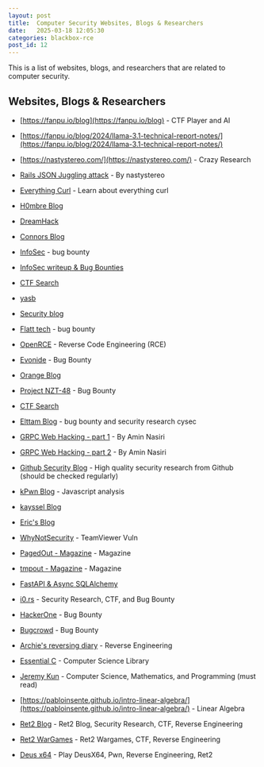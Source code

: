 ```yaml
---
layout: post
title:  Computer Security Websites, Blogs & Researchers
date:   2025-03-18 12:05:30
categories: blackbox-rce
post_id: 12
---
```


This is a list of websites, blogs, and researchers that are related to computer security.

## Websites, Blogs & Researchers

- [https://fanpu.io/blog](https://fanpu.io/blog) - CTF Player and AI

- [https://fanpu.io/blog/2024/llama-3.1-technical-report-notes/](https://fanpu.io/blog/2024/llama-3.1-technical-report-notes/)

- [https://nastystereo.com/](https://nastystereo.com/) - Crazy Research

- [Rails JSON Juggling attack](https://nastystereo.com/security/rails-_json-juggling-attack.html) - By nastystereo

- [Everything Curl](https://everything.curl.dev/usingcurl/proxies/env.html) - Learn about everything curl

- [H0mbre Blog](https://h0mbre.github.io/)

- [DreamHack](https://dreamhack.io/)

- [Connors Blog](https://connorjaydunn.github.io/)

- [InfoSec](https://systemweakness.com) - bug bounty

- [InfoSec writeup & Bug Bounties](https://infosecwriteups.com/how-to-find-bugs-in-the-microsoft-iis-page-120c2050b66f)

- [CTF Search](https://ctfsearch.hackmap.win/)

- [yasb](https://n0rdy.foo/posts/20250121/okta-bcrypt-lessons-for-better-apis/)

- [Security blog](https://nzt-48.org/blog-posts)

- [Flatt tech](https://flatt.tech/research/posts/clone2leak-your-git-credentials-belong-to-us/) - bug bounty

- [OpenRCE](https://www.openrce.org/articles/full_view/28) - Reverse Code Engineering (RCE)

- [Evonide](https://www.evonide.com/how-we-broke-php-hacked-pornhub-and-earned-20000-dollar/) - Bug Bounty

- [Orange Blog](https://blog.orange.tw/?m=1)

- [Project NZT-48](https://nzt-48.org/sql-injection-detection-optimization) - Bug Bounty

- [CTF Search](https://ctfsearch.hackmap.win/)

- [Elttam Blog](https://www.elttam.com/blog/rails-sqlite-gadget-rce/) - bug bounty and security research cysec

- [GRPC Web Hacking - part 1](https://infosecwriteups.com/hacking-into-grpc-web-a54053757a45) - By Amin Nasiri

- [GRPC Web Hacking - part 2](https://medium.com/@nxenon/hacking-into-grpc-web-part-2-f8540309e1e8) - By Amin Nasiri

- [Github Security Blog](https://github.blog/security/) - High quality security research from Github (should be checked regularly)

- [kPwn Blog](https://kpwn.de/2023/05/javascript-analysis-for-pentesters/) - Javascript analysis
  
- [kayssel Blog](https://www.kayssel.com/)

- [Eric's Blog](http://www.catb.org/~esr/)

- [WhyNotSecurity](https://whynotsecurity.com/blog/teamviewer/) - TeamViewer Vuln

- [PagedOut - Magazine](https://pagedout.institute/) - Magazine

- [tmpout - Magazine](https://tmpout.sh/) - Magazine

- [FastAPI & Async SQLAlchemy](https://medium.com/@tclaitken/setting-up-a-fastapi-app-with-async-sqlalchemy-2-0-pydantic-v2-e6c540be4308)

- [i0.rs](https://i0.rs/) - Security Research, CTF, and Bug Bounty

- [HackerOne](https://www.hackerone.com/) - Bug Bounty

- [Bugcrowd](https://www.bugcrowd.com/) - Bug Bounty

- [Archie's reversing diary](https://archie-osu.github.io/) - Reverse Engineering

- [Essential C](http://cslibrary.stanford.edu/101/) - Computer Science Library

- [Jeremy Kun](https://www.jeremykun.com/) - Computer Science, Mathematics, and Programming (must read)

- [https://pabloinsente.github.io/intro-linear-algebra/](https://pabloinsente.github.io/intro-linear-algebra/) - Linear Algebra

- [Ret2 Blog](https://blog.ret2.io/) - Ret2 Blog, Security Research, CTF, Reverse Engineering

- [Ret2 WarGames](https://wargames.ret2.systems/levels/) - Ret2 Wargames, CTF, Reverse Engineering

- [Deus x64](https://deusx64.ai/) - Play DeusX64, Pwn, Reverse Engineering, Ret2
